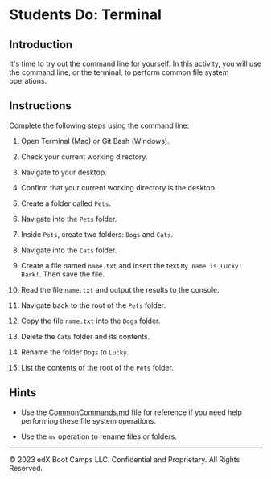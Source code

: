 # Students Do: Terminal

## Introduction

It's time to try out the command line for yourself. In this activity, you will use the command line, or the terminal, to perform common file system operations.

## Instructions

Complete the following steps using the command line:

1. Open Terminal (Mac) or Git Bash (Windows).

2. Check your current working directory.

3. Navigate to your desktop.

4. Confirm that your current working directory is the desktop.

5. Create a folder called `Pets`.

6. Navigate into the `Pets` folder.

7. Inside `Pets`, create two folders: `Dogs` and `Cats`.

8. Navigate into the `Cats` folder.

9. Create a file named `name.txt` and insert the text `My name is Lucky! Bark!`. Then save the file.

10. Read the file `name.txt` and output the results to the console.

11. Navigate back to the root of the `Pets` folder.

12. Copy the file `name.txt` into the `Dogs` folder.

13. Delete the `Cats` folder and its contents.

14. Rename the folder `Dogs` to `Lucky`.

15. List the contents of the root of the `Pets` folder.

## Hints

* Use the [CommonCommands.md](Unsolved/CommonCommands.md) file for reference if you need help performing these file system operations.

* Use the `mv` operation to rename files or folders.

---
© 2023 edX Boot Camps LLC. Confidential and Proprietary. All Rights Reserved.

